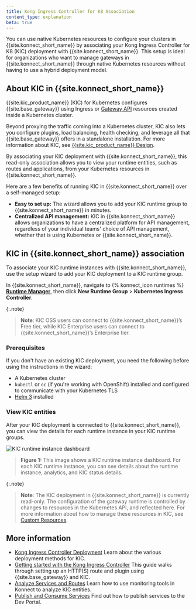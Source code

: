```yaml
---
title: Kong Ingress Controller for K8 Association
content_type: explanation
beta: true
---
```


You can use native Kubernetes resources to configure your clusters in {{site.konnect_short_name}} by associating your Kong Ingress Controller for K8 (KIC) deployment with {{site.konnect_short_name}}. 
This setup is ideal for organizations who want to manage gateways in {{site.konnect_short_name}} through native Kubernetes resources without having to use a hybrid deployment model. 

## About KIC in {{site.konnect_short_name}}

{{site.kic_product_name}} (KIC) for Kubernetes configures {{site.base_gateway}} using Ingress or [Gateway API](https://gateway-api.sigs.k8s.io/) resources created inside a Kubernetes cluster. 

Beyond proxying the traffic coming into a Kubernetes cluster, KIC also lets you configure plugins, load balancing, health checking, and leverage all that {{site.base_gateway}} offers in a standalone installation. For more information about KIC, see [{{site.kic_product_name}} Design](/kubernetes-ingress-controller/latest/concepts/design/). 

By associating your KIC deployment with {{site.konnect_short_name}}, this read-only association allows you to view your runtime entities, such as routes and applications, from your Kubernetes resources in {{site.konnect_short_name}}.  

Here are a few benefits of running KIC in {{site.konnect_short_name}} over a self-managed setup:
* **Easy to set up:** The wizard allows you to add your KIC runtime group to {{site.konnect_short_name}} in minutes.
* **Centralized API management:** KIC in {{site.konnect_short_name}} allows organizations to have a centralized platform for API management, regardless of your individual teams' choice of API management, whether that is using Kubernetes or {{site.konnect_short_name}}. 


<!-- Add this back in for milestone 2
* **Monitor your KIC analytics:** By associating with {{site.konnect_short_name}}, you can view the analytics from your KIC runtime instances alongside any of your self-managed {{site.konnect_short_name}} runtime instances. 
* **Display KIC entities in Dev Portal:** Publish your KIC services to the Dev Portal and make the API specs available to third-party developers.-->

## KIC in {{site.konnect_short_name}} association

To associate your KIC runtime instances with {{site.konnect_short_name}}, use the setup wizard to add your KIC deployment to a KIC runtime group.  

In {{site.konnect_short_name}}, navigate to {% konnect_icon runtimes %} **[Runtime Manager](https://cloud.konghq.com/runtime-manager)**, then click **New Runtime Group** > **Kubernetes Ingress Controller**.

{:.note}
> **Note**: KIC OSS users can connect to {{site.konnect_short_name}}’s Free tier, while KIC Enterprise users can connect to {{site.konnect_short_name}}’s Enterprise tier.

### Prerequisites

If you don't have an existing KIC deployment, you need the following before using the instructions in the wizard:
*  A Kubernetes cluster 
* `kubectl` or `oc` (if you're working with OpenShift) installed and configured to communicate with your Kubernetes TLS
* [Helm 3](https://helm.sh/docs/intro/install/) installed

### View KIC entities

After your KIC deployment is connected to {{site.konnect_short_name}}, you can view the details for each runtime instance in your KIC runtime groups. 

![KIC runtime instance dashboard](/assets/images/docs/konnect/konnect-runtime-instance-kic.png)
> **Figure 1:** This image shows a KIC runtime instance dashboard. For each KIC runtime instance, you can see details about the runtime instance, analytics, and KIC status details.

{:.note}
> **Note**: The KIC deployment in {{site.konnect_short_name}} is currently read-only. The configuration of the gateway runtime is controlled by changes to resources in the Kubernetes API, and reflected here. For more information about how to manage these resources in KIC, see [Custom Resources](/kubernetes-ingress-controller/latest/concepts/custom-resources/). 

## More information

* [Kong Ingress Controller Deployment](/kubernetes-ingress-controller/latest/concepts/deployment/)
    Learn about the various deployment methods for KIC. 
* [Getting started with the Kong Ingress Controller](/kubernetes-ingress-controller/latest/guides/getting-started/)
    This guide walks through setting up an HTTP(S) route and plugin using {{site.base_gateway}} and KIC.
* [Analyze Services and Routes](/konnect/analytics/services-and-routes/)
    Learn how to use monitoring tools in Konnect to analyze KIC entities.
* [Publish and Consume Services](/konnect/getting-started/publish-service/)
    Find out how to publish services to the Dev Portal.